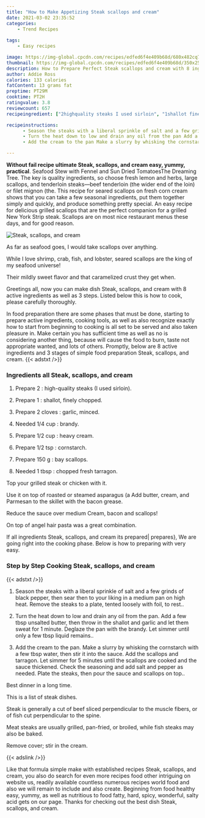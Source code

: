 ```yaml
---
title: "How to Make Appetizing Steak scallops and cream"
date: 2021-03-02 23:35:52
categories:
    - Trend Recipes
    
tags:
    - Easy recipes

image: https://img-global.cpcdn.com/recipes/edfed6f4e409b68d/680x482cq70/steak-scallops-and-cream-recipe-main-photo.jpg
thumbnail: https://img-global.cpcdn.com/recipes/edfed6f4e409b68d/350x250cq70/steak-scallops-and-cream-recipe-main-photo.jpg
description: How to Prepare Perfect Steak scallops and cream with 8 ingredients and 3 stages of easy cooking.
author: Addie Ross
calories: 133 calories
fatContent: 13 grams fat
preptime: PT29M
cooktime: PT2H
ratingvalue: 3.8
reviewcount: 657
recipeingredient: ["2highquality steaks I used sirloin", "1shallot finely chopped", "2 clovesgarlic minced", "1/4 cupbrandy", "1/2 cupheavy cream", "1/2 tspcornstarch", "150 gbay scallops", "1 tbspchopped fresh tarragon"]

recipeinstructions: 
      - Season the steaks with a liberal sprinkle of salt and a few grinds of black pepper then sear then to your liking in a medium pan on high heat Remove the steaks to a plate tented loosely with foil to rest 
      - Turn the heat down to low and drain any oil from the pan Add a few tbsp unsalted butter then throw in the shallot and garlic and let them sweat for 1 minute Deglaze the pan with the brandy Let simmer until only a few tbsp liquid remains 
      - Add the cream to the pan Make a slurry by whisking the cornstarch with a few tbsp water then stir it into the sauce Add the scallops and tarragon Let simmer for 5 minutes until the scallops are cooked and the sauce thickened Check the seasoning and add salt and pepper as needed Plate the steaks then pour the sauce and scallops on top

---
```




**Without fail recipe ultimate Steak, scallops, and cream easy, yummy, practical**. Seafood Stew with Fennel and Sun Dried TomatoesThe Dreaming Tree. The key is quality ingredients, so choose fresh lemon and herbs, large scallops, and tenderloin steaks—beef tenderloin (the wider end of the loin) or filet mignon (the. This recipe for seared scallops on fresh corn cream shows that you can take a few seasonal ingredients, put them together simply and quickly, and produce something pretty special. An easy recipe for delicious grilled scallops that are the perfect companion for a grilled New York Strip steak. Scallops are on most nice restaurant menus these days, and for good reason.


![Steak, scallops, and cream](https://img-global.cpcdn.com/recipes/edfed6f4e409b68d/680x482cq70/steak-scallops-and-cream-recipe-main-photo.jpg "Steak, scallops, and cream")



As far as seafood goes, I would take scallops over anything.

While I love shrimp, crab, fish, and lobster, seared scallops are the king of my seafood universe!

Their mildly sweet flavor and that caramelized crust they get when.


Greetings all, now you can make dish Steak, scallops, and cream with 8 active ingredients as well as 3 steps. Listed below this is how to cook, please carefully thoroughly.

In food preparation there are some phases that must be done, starting to prepare active ingredients, cooking tools, as well as also recognize exactly how to start from beginning to cooking is all set to be served and also taken pleasure in. Make certain you has sufficient time as well as no is considering another thing, because will cause the food to burn, taste not appropriate wanted, and lots of others. Promptly, below are 8 active ingredients and 3 stages of simple food preparation Steak, scallops, and cream.
{{< adstxt />}}

### Ingredients all Steak, scallops, and cream


1. Prepare 2 : high-quality steaks (I used sirloin).

1. Prepare 1 : shallot, finely chopped.

1. Prepare 2 cloves : garlic, minced.

1. Needed 1/4 cup : brandy.

1. Prepare 1/2 cup : heavy cream.

1. Prepare 1/2 tsp : cornstarch.

1. Prepare 150 g : bay scallops.

1. Needed 1 tbsp : chopped fresh tarragon.


Top your grilled steak or chicken with it.

Use it on top of roasted or steamed asparagus (a Add butter, cream, and Parmesan to the skillet with the bacon grease.

Reduce the sauce over medium Cream, bacon and scallops!

On top of angel hair pasta was a great combination.


If all ingredients Steak, scallops, and cream its prepared| prepares}, We are going right into the cooking phase. Below is how to preparing with very easy.

### Step by Step Cooking Steak, scallops, and cream

{{< adstxt />}}


1. Season the steaks with a liberal sprinkle of salt and a few grinds of black pepper, then sear then to your liking in a medium pan on high heat. Remove the steaks to a plate, tented loosely with foil, to rest..



1. Turn the heat down to low and drain any oil from the pan. Add a few tbsp unsalted butter, then throw in the shallot and garlic and let them sweat for 1 minute. Deglaze the pan with the brandy. Let simmer until only a few tbsp liquid remains..



1. Add the cream to the pan. Make a slurry by whisking the cornstarch with a few tbsp water, then stir it into the sauce. Add the scallops and tarragon. Let simmer for 5 minutes until the scallops are cooked and the sauce thickened. Check the seasoning and add salt and pepper as needed. Plate the steaks, then pour the sauce and scallops on top..




Best dinner in a long time.

This is a list of steak dishes.

Steak is generally a cut of beef sliced perpendicular to the muscle fibers, or of fish cut perpendicular to the spine.

Meat steaks are usually grilled, pan-fried, or broiled, while fish steaks may also be baked.

Remove cover; stir in the cream.


{{< adslink />}}

Like that formula simple make with established recipes Steak, scallops, and cream, you also do search for even more recipes food other intriguing on website us, readily available countless numerous recipes world food and also we will remain to include and also create. Beginning from food healthy easy, yummy, as well as nutritious to food fatty, hard, spicy, wonderful, salty acid gets on our page. Thanks for checking out the best dish Steak, scallops, and cream.
